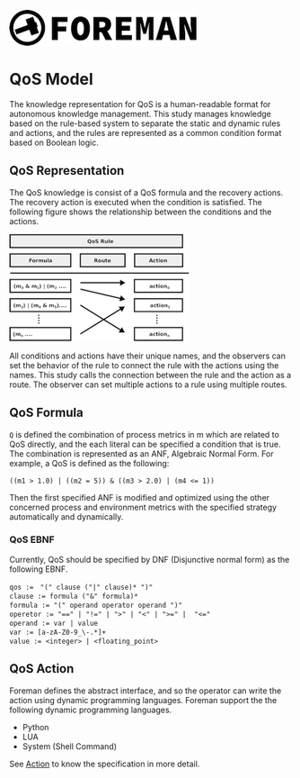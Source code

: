 ![logo](./img/icon.png)

# QoS Model

The knowledge representation for QoS is a human-readable format for autonomous knowledge management. This study manages knowledge based on the rule-based system to separate the static and dynamic rules and actions, and the rules are represented as a common condition format based on Boolean logic. 

## QoS Representation

The QoS knowledge is consist of a QoS formula and the recovery actions. The recovery action is executed when the condition is satisfied. 
The following figure shows the relationship between the conditions and the actions.

![rule](./img/qos_rule.png)

All conditions and actions have their unique names, and the observers can set the behavior of the rule to connect the rule with the actions using the names. This study calls the connection between the rule and the action as a route. The observer can set multiple actions to a rule using multiple routes. 

## QoS Formula

`Q` is defined the combination of process metrics in m which are related to QoS directly, and the each literal can be specified a condition that is true. The combination is represented as an ANF, Algebraic Normal Form.
For example, a QoS is defined as the following:

```
((m1 > 1.0) | ((m2 = 5)) & ((m3 > 2.0) | (m4 <= 1))
```

Then the first specified ANF is modified and optimized using the other concerned process and environment metrics with the specified strategy automatically and dynamically.

### QoS EBNF

Currently, QoS should be specified by DNF (Disjunctive normal form) as the following EBNF.

```
qos :=　"(" clause ("|" clause)* ")"
clause := formula ("&" formula)*
formula := "(" operand operator operand ")"
operetor := "==" | "!=" | ">" | "<" | ">=" |  "<="
operand := var | value
var := [a-zA-Z0-9_\-.*]+
value := <integer> | <floating_point>
```

## QoS Action 

Foreman defines the abstract interface, and so the operator can write the action using dynamic programming languages. Foreman support the the following dynamic programming languages.

- Python
- LUA
- System (Shell Command)

See [Action](action.md) to know the specification in more detail.
